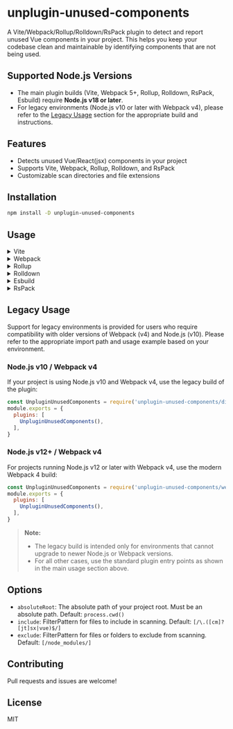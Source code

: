 # unplugin-unused-components

A Vite/Webpack/Rollup/Rolldown/RsPack plugin to detect and report unused Vue components in your project. This helps you keep your codebase clean and maintainable by identifying components that are not being used.

## Supported Node.js Versions

- The main plugin builds (Vite, Webpack 5+, Rollup, Rolldown, RsPack, Esbuild) require **Node.js v18 or later**.
- For legacy environments (Node.js v10 or later with Webpack v4), please refer to the [Legacy Usage](#legacy-usage) section for the appropriate build and instructions.

## Features
- Detects unused Vue/React(jsx) components in your project
- Supports Vite, Webpack, Rollup, Rolldown, and RsPack
- Customizable scan directories and file extensions

## Installation

```bash
npm install -D unplugin-unused-components
```

## Usage

<details>
<summary>Vite</summary><br>

```ts
// vite.config.ts
import UnpluginUnusedComponents from 'unplugin-unused-components/vite'

export default defineConfig({
  plugins: [UnpluginUnusedComponents()],
})
```
</details>

<!-- webpack -->
<details>
<summary>Webpack</summary><br>

```ts
// webpack.config.js
const UnpluginUnusedComponents = require('unplugin-unused-components/webpack')
module.exports = {
  plugins: [
    UnpluginUnusedComponents(),
  ],
}
```
</details>

<!-- rollup -->
<details>
<summary>Rollup</summary><br>

```ts
// rollup.config.js
import UnpluginUnusedComponents from 'unplugin-unused-components/rollup'
export default {
  plugins: [
    UnpluginUnusedComponents(),
  ],
}
```
</details>  

<!-- rolldown -->

<details>
<summary>Rolldown</summary><br>

```ts
// rolldown.config.js
import UnpluginUnusedComponents from 'unplugin-unused-components/rolldown'
export default {
  plugins: [
    UnpluginUnusedComponents(),
  ],
}
```
</details>

<!-- esbuild -->
<details>
<summary>Esbuild</summary><br>

```ts
// esbuild.config.js
import { build } from 'esbuild'
import UnpluginUnusedComponents from 'unplugin-unused-components/esbuild'

build({
  plugins: [UnpluginUnusedComponents()],
})
```
</details>
<details>
<summary>RsPack</summary><br>

```ts
// rspack.config.js
export default {
  plugins: [require('unplugin-unused-components/rspack')()],
}
```
</details>

## Legacy Usage

Support for legacy environments is provided for users who require compatibility with older versions of Webpack (v4) and Node.js (v10). Please refer to the appropriate import path and usage example based on your environment.

### Node.js v10 / Webpack v4
If your project is using Node.js v10 and Webpack v4, use the legacy build of the plugin:

```js
const UnpluginUnusedComponents = require('unplugin-unused-components/dist/legacy/webpack')
module.exports = {
  plugins: [
    UnpluginUnusedComponents(),
  ],
}
```

### Node.js v12+ / Webpack v4
For projects running Node.js v12 or later with Webpack v4, use the modern Webpack 4 build:

```js
const UnpluginUnusedComponents = require('unplugin-unused-components/webpack4')
module.exports = {
  plugins: [
    UnpluginUnusedComponents(),
  ],
}
```

> **Note:**
> - The legacy build is intended only for environments that cannot upgrade to newer Node.js or Webpack versions.
> - For all other cases, use the standard plugin entry points as shown in the main usage section above.

## Options
- `absoluteRoot`: The absolute path of your project root. Must be an absolute path. Default: `process.cwd()`
- `include`: FilterPattern for files to include in scanning. Default: `[/\.([cm]?[jt]sx|vue)$/]`
- `exclude`: FilterPattern for files or folders to exclude from scanning. Default: `[/node_modules/]`

## Contributing
Pull requests and issues are welcome!

## License
MIT
